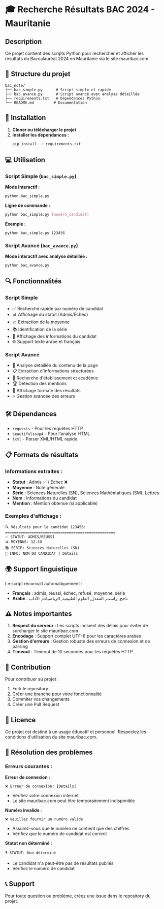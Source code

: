 # 🎓 Recherche Résultats BAC 2024 - Mauritanie

## Description

Ce projet contient des scripts Python pour rechercher et afficher les résultats du Baccalauréat 2024 en Mauritanie via le site mauribac.com.

## 📁 Structure du projet

```
bac_note/
├── bac_simple.py      # Script simple et rapide
├── bac_avance.py      # Script avancé avec analyse détaillée
├── requirements.txt   # Dépendances Python
└── README.md         # Documentation
```

## 🚀 Installation

1. **Cloner ou télécharger le projet**
2. **Installer les dépendances :**
   ```bash
   pip install -r requirements.txt
   ```

## 💻 Utilisation

### Script Simple (`bac_simple.py`)

**Mode interactif :**
```bash
python bac_simple.py
```

**Ligne de commande :**
```bash
python bac_simple.py [numéro_candidat]
```

**Exemple :**
```bash
python bac_simple.py 123456
```

### Script Avancé (`bac_avance.py`)

**Mode interactif avec analyse détaillée :**
```bash
python bac_avance.py
```

## 🔍 Fonctionnalités

### Script Simple
- ✅ Recherche rapide par numéro de candidat
- 📊 Affichage du statut (Admis/Échec)
- 📈 Extraction de la moyenne
- 📚 Identification de la série
- 👤 Affichage des informations du candidat
- 🌐 Support texte arabe et français

### Script Avancé
- 🔎 Analyse détaillée du contenu de la page
- 📋 Extraction d'informations structurées
- 🏫 Recherche d'établissement et académie
- 🏆 Détection des mentions
- 📝 Affichage formaté des résultats
- ⚡ Gestion avancée des erreurs

## 🛠️ Dépendances

- `requests` - Pour les requêtes HTTP
- `beautifulsoup4` - Pour l'analyse HTML
- `lxml` - Parser XML/HTML rapide

## 📋 Formats de résultats

### Informations extraites :
- **Statut** : Admis ✅ / Échec ❌
- **Moyenne** : Note générale
- **Série** : Sciences Naturelles (SN), Sciences Mathématiques (SM), Lettres
- **Nom** : Informations du candidat
- **Mention** : Mention obtenue (si applicable)

### Exemples d'affichage :

```
🔍 Résultats pour le candidat 123456:
==================================================
✅ STATUT: ADMIS/RÉUSSI
📊 MOYENNE: 12.50
📚 SÉRIE: Sciences Naturelles (SN)
👤 INFO: NOM DU CANDIDAT | Détails
```

## 🌍 Support linguistique

Le script reconnaît automatiquement :
- **Français** : admis, réussi, échec, refusé, moyenne, série
- **Arabe** : ناجح, راسب, المعدل, العلوم الطبيعية, الرياضيات, الآداب

## ⚠️ Notes importantes

1. **Respect du serveur** : Les scripts incluent des délais pour éviter de surcharger le site mauribac.com
2. **Encodage** : Support complet UTF-8 pour les caractères arabes
3. **Gestion d'erreurs** : Gestion robuste des erreurs de connexion et de parsing
4. **Timeout** : Timeout de 10 secondes pour les requêtes HTTP

## 🤝 Contribution

Pour contribuer au projet :
1. Fork le repository
2. Créer une branche pour votre fonctionnalité
3. Commiter vos changements
4. Créer une Pull Request

## 📝 Licence

Ce projet est destiné à un usage éducatif et personnel. Respectez les conditions d'utilisation du site mauribac.com.

## 🐛 Résolution des problèmes

### Erreurs courantes :

**Erreur de connexion :**
```
❌ Erreur de connexion: [Details]
```
- Vérifiez votre connexion internet
- Le site mauribac.com peut être temporairement indisponible

**Numéro invalide :**
```
❌ Veuillez fournir un numéro valide
```
- Assurez-vous que le numéro ne contient que des chiffres
- Vérifiez que le numéro de candidat est correct

**Statut non déterminé :**
```
❓ STATUT: Non déterminé
```
- Le candidat n'a peut-être pas de résultats publiés
- Vérifiez le numéro de candidat

## 📞 Support

Pour toute question ou problème, créez une issue dans le repository du projet.

